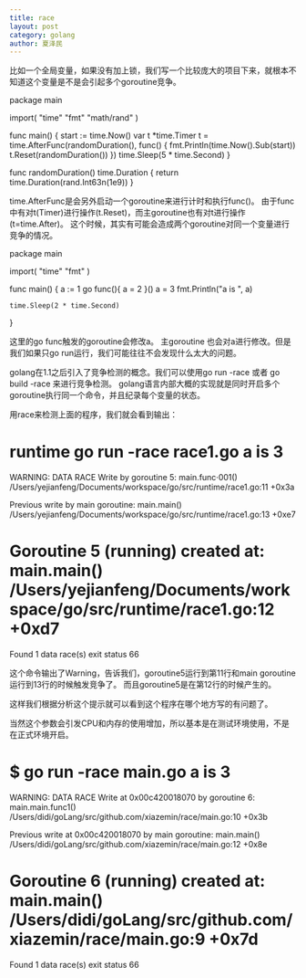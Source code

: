 ```yaml
---
title: race
layout: post
category: golang
author: 夏泽民
---
```

比如一个全局变量，如果没有加上锁，我们写一个比较庞大的项目下来，就根本不知道这个变量是不是会引起多个goroutine竞争。
<!-- more -->
package main

import(
    "time"
    "fmt"
    "math/rand"
)

func main() {
    start := time.Now()
    var t *time.Timer
    t = time.AfterFunc(randomDuration(), func() {
        fmt.Println(time.Now().Sub(start))
        t.Reset(randomDuration())
    })
    time.Sleep(5 * time.Second)
}

func randomDuration() time.Duration {
    return time.Duration(rand.Int63n(1e9))
}

time.AfterFunc是会另外启动一个goroutine来进行计时和执行func()。
由于func中有对t(Timer)进行操作(t.Reset)，而主goroutine也有对t进行操作(t=time.After)。
这个时候，其实有可能会造成两个goroutine对同一个变量进行竞争的情况。

package main

import(
    "time"
    "fmt"
)

func main() {
    a := 1
    go func(){
        a = 2
    }()
    a = 3
    fmt.Println("a is ", a)

    time.Sleep(2 * time.Second)
}

这里的go func触发的goroutine会修改a。
主goroutine 也会对a进行修改。但是我们如果只go run运行，我们可能往往不会发现什么太大的问题。

golang在1.1之后引入了竞争检测的概念。我们可以使用go run -race 或者 go build -race 来进行竞争检测。
golang语言内部大概的实现就是同时开启多个goroutine执行同一个命令，并且纪录每个变量的状态。

用race来检测上面的程序，我们就会看到输出：

runtime  go run -race race1.go
a is  3
==================
WARNING: DATA RACE
Write by goroutine 5:
  main.func·001()
      /Users/yejianfeng/Documents/workspace/go/src/runtime/race1.go:11 +0x3a

Previous write by main goroutine:
  main.main()
      /Users/yejianfeng/Documents/workspace/go/src/runtime/race1.go:13 +0xe7

Goroutine 5 (running) created at:
  main.main()
      /Users/yejianfeng/Documents/workspace/go/src/runtime/race1.go:12 +0xd7
==================
Found 1 data race(s)
exit status 66

这个命令输出了Warning，告诉我们，goroutine5运行到第11行和main goroutine运行到13行的时候触发竞争了。
而且goroutine5是在第12行的时候产生的。

这样我们根据分析这个提示就可以看到这个程序在哪个地方写的有问题了。

当然这个参数会引发CPU和内存的使用增加，所以基本是在测试环境使用，不是在正式环境开启。


$  go run -race main.go 
a is  3
==================
WARNING: DATA RACE
Write at 0x00c420018070 by goroutine 6:
  main.main.func1()
      /Users/didi/goLang/src/github.com/xiazemin/race/main.go:10 +0x3b

Previous write at 0x00c420018070 by main goroutine:
  main.main()
      /Users/didi/goLang/src/github.com/xiazemin/race/main.go:12 +0x8e

Goroutine 6 (running) created at:
  main.main()
      /Users/didi/goLang/src/github.com/xiazemin/race/main.go:9 +0x7d
==================
Found 1 data race(s)
exit status 66


